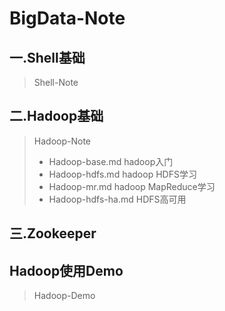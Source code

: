 # BigData-Note

## 一.Shell基础
> Shell-Note

## 二.Hadoop基础
> Hadoop-Note
> - Hadoop-base.md hadoop入门
> - Hadoop-hdfs.md hadoop HDFS学习
> - Hadoop-mr.md   hadoop MapReduce学习
> - Hadoop-hdfs-ha.md HDFS高可用
## 三.Zookeeper


## Hadoop使用Demo
> Hadoop-Demo
